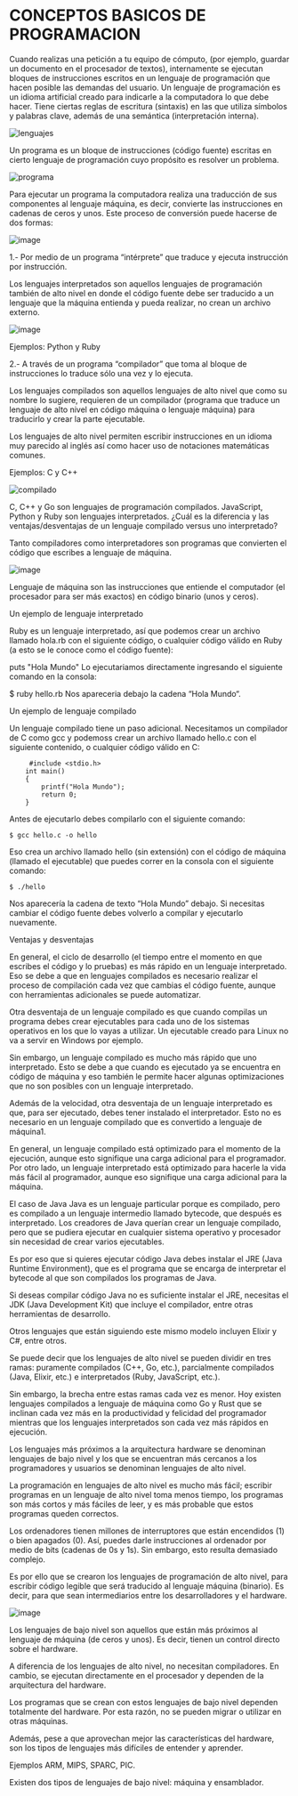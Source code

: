 # CONCEPTOS BASICOS DE PROGRAMACION

Cuando realizas una petición a tu equipo de cómputo, (por ejemplo,
guardar un documento en el procesador de textos), internamente se
ejecutan bloques de instrucciones escritos en un lenguaje de
programación que hacen posible las demandas del usuario.
Un lenguaje de programación es un idioma artificial creado para indicarle
a la computadora lo que debe hacer. Tiene ciertas reglas de escritura
(sintaxis) en las que utiliza símbolos y palabras clave, además de una
semántica (interpretación interna).

![lenguajes](../images/lenguajes.jpg)

Un programa es un bloque de instrucciones (código fuente) escritas en
cierto lenguaje de programación cuyo propósito es resolver un problema.

![programa](../images/programa.jpg)

Para ejecutar un programa la computadora realiza una traducción de sus
componentes al lenguaje máquina, es decir, convierte las instrucciones en
cadenas de ceros y unos. Este proceso de conversión puede hacerse de
dos formas:

![image](https://user-images.githubusercontent.com/91554777/162348386-d47f858c-f37c-40c1-b284-3a36db07c36f.png)



1.- Por medio de un programa “intérprete” que traduce y ejecuta instrucción
por instrucción.

Los lenguajes interpretados son aquellos lenguajes de programación también de alto nivel en donde el código fuente debe ser traducido a un lenguaje que la máquina entienda y pueda realizar, no crean un archivo externo.

![image](https://user-images.githubusercontent.com/91554777/162349467-e2080f4c-c66a-45a8-8673-039b3215eab3.png)


Ejemplos: Python y Ruby

2.- A través de un programa “compilador” que toma al bloque de
instrucciones lo traduce sólo una vez y lo ejecuta.

Los lenguajes compilados son aquellos lenguajes de alto nivel que como su nombre lo sugiere, requieren de un compilador (programa que traduce un lenguaje de alto nivel en código máquina o lenguaje máquina) para traducirlo y crear la parte ejecutable.

Los lenguajes de alto nivel permiten escribir instrucciones en un idioma muy parecido al inglés así como hacer uso de notaciones matemáticas comunes.

Ejemplos: C y C++

![compilado](../images/compilado.jpg)

C, C++ y Go son lenguajes de programación compilados. JavaScript, Python y Ruby son lenguajes interpretados. ¿Cuál es la diferencia y las ventajas/desventajas de un lenguaje compilado versus uno interpretado?

Tanto compiladores como interpretadores son programas que convierten el código que escribes a lenguaje de máquina.

![image](https://user-images.githubusercontent.com/91554777/162349134-07503d15-a2e2-48df-90dd-b43a702d0481.png)


Lenguaje de máquina son las instrucciones que entiende el computador (el procesador para ser más exactos) en código binario (unos y ceros).

Un ejemplo de lenguaje interpretado

Ruby es un lenguaje interpretado, así que podemos crear un archivo llamado hola.rb con el siguiente código, o cualquier código válido en Ruby (a esto se le conoce como el código fuente):

puts "Hola Mundo"
Lo ejecutariamos directamente ingresando el siguiente comando en la consola:

$ ruby hello.rb
Nos apareceria debajo la cadena “Hola Mundo“.

Un ejemplo de lenguaje compilado

Un lenguaje compilado tiene un paso adicional. Necesitamos un compilador de C como gcc y podemoss crear un archivo llamado hello.c con el siguiente contenido, o cualquier código válido en C:

         #include <stdio.h>
        int main()
        {
            printf("Hola Mundo");
            return 0;
        }

Antes de ejecutarlo debes compilarlo con el siguiente comando:

    $ gcc hello.c -o hello
    
Eso crea un archivo llamado hello (sin extensión) con el código de máquina (llamado el ejecutable) que puedes correr en la consola con el siguiente comando:

    $ ./hello
    
Nos aparecería la cadena de texto “Hola Mundo” debajo. Si necesitas cambiar el código fuente debes volverlo a compilar y ejecutarlo nuevamente.

Ventajas y desventajas

En general, el ciclo de desarrollo (el tiempo entre el momento en que escribes el código y lo pruebas) es más rápido en un lenguaje interpretado. Eso se debe a que en lenguajes compilados es necesario realizar el proceso de compilación cada vez que cambias el código fuente, aunque con herramientas adicionales se puede automatizar.

Otra desventaja de un lenguaje compilado es que cuando compilas un programa debes crear ejecutables para cada uno de los sistemas operativos en los que lo vayas a utilizar. Un ejecutable creado para Linux no va a servir en Windows por ejemplo.

Sin embargo, un lenguaje compilado es mucho más rápido que uno interpretado. Esto se debe a que cuando es ejecutado ya se encuentra en código de máquina y eso también le permite hacer algunas optimizaciones que no son posibles con un lenguaje interpretado.

Además de la velocidad, otra desventaja de un lenguaje interpretado es que, para ser ejecutado, debes tener instalado el interpretador. Esto no es necesario en un lenguaje compilado que es convertido a lenguaje de máquina1.

En general, un lenguaje compilado está optimizado para el momento de la ejecución, aunque esto signifique una carga adicional para el programador. Por otro lado, un lenguaje interpretado está optimizado para hacerle la vida más fácil al programador, aunque eso signifique una carga adicional para la máquina.

El caso de Java
Java es un lenguaje particular porque es compilado, pero es compilado a un lenguaje intermedio llamado bytecode, que después es interpretado. Los creadores de Java querían crear un lenguaje compilado, pero que se pudiera ejecutar en cualquier sistema operativo y procesador sin necesidad de crear varios ejecutables.

Es por eso que si quieres ejecutar código Java debes instalar el JRE (Java Runtime Environment), que es el programa que se encarga de interpretar el bytecode al que son compilados los programas de Java.

Si deseas compilar código Java no es suficiente instalar el JRE, necesitas el JDK (Java Development Kit) que incluye el compilador, entre otras herramientas de desarrollo.

Otros lenguajes que están siguiendo este mismo modelo incluyen Elixir y C#, entre otros.

Se puede decir que los lenguajes de alto nivel se pueden dividir en tres ramas: puramente compilados (C++, Go, etc.), parcialmente compilados (Java, Elixir, etc.) e interpretados (Ruby, JavaScript, etc.).

Sin embargo, la brecha entre estas ramas cada vez es menor. Hoy existen lenguajes compilados a lenguaje de máquina como Go y Rust que se inclinan cada vez más en la productividad y felicidad del programador mientras que los lenguajes interpretados son cada vez más rápidos en ejecución.

Los lenguajes más próximos a la arquitectura hardware se denominan lenguajes de bajo nivel y los que se encuentran más cercanos a los programadores y usuarios se denominan lenguajes de alto nivel.

La programación en lenguajes de alto nivel es mucho más fácil; escribir programas en un lenguaje de alto nivel toma menos tiempo, los programas son más cortos y más fáciles de leer, y es más probable que estos programas queden correctos.


Los ordenadores tienen millones de interruptores que están encendidos (1) o bien apagados (0). Así, puedes darle instrucciones al ordenador por medio de bits (cadenas de 0s y 1s). Sin embargo, esto resulta demasiado complejo.

Es por ello que se crearon los lenguajes de programación de alto nivel, para escribir código legible que será traducido al lenguaje máquina (binario). Es decir, para que sean intermediarios entre los desarrolladores y el hardware.

![image](https://user-images.githubusercontent.com/91554777/162348638-87586bb6-d428-4c8b-8551-49e3d5016b56.png)

Los lenguajes de bajo nivel son aquellos que están más próximos al lenguaje de máquina (de ceros y unos). Es decir, tienen un control directo sobre el hardware.

A diferencia de los lenguajes de alto nivel, no necesitan compiladores. En cambio, se ejecutan directamente en el procesador y dependen de la arquitectura del hardware.

Los programas que se crean con estos lenguajes de bajo nivel dependen totalmente del hardware. Por esta razón, no se pueden migrar o utilizar en otras máquinas.

Además, pese a que aprovechan mejor las características del hardware, son los tipos de lenguajes más difíciles de entender y aprender.

Ejemplos ARM, MIPS, SPARC, PIC.

Existen dos tipos de lenguajes de bajo nivel: máquina y ensamblador.






